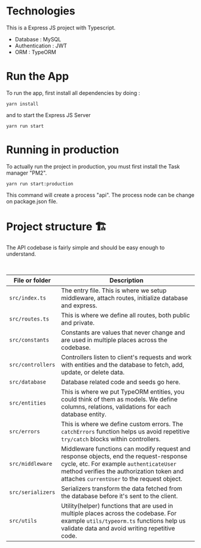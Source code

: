 # Technologies

This is a Express JS project with Typescript.

- Database : MySQL
- Authentication : JWT
- ORM : TypeORM

# Run the App

To run the app, first install all dependencies by doing :

```
yarn install

```

and to start the Express JS Server

```
yarn run start

```

# Running in production

To actually run the project in production, you must first install the Task manager "PM2".

```
yarn run start:production

```

This command will create a process "api". The process node can be change on package.json file.

# Project structure 🏗

The API codebase is fairly simple and should be easy enough to understand.

<br>

| File or folder    | Description                                                                                                                                                                                                                 |
| ----------------- | --------------------------------------------------------------------------------------------------------------------------------------------------------------------------------------------------------------------------- |
| `src/index.ts`    | The entry file. This is where we setup middleware, attach routes, initialize database and express.                                                                                                                          |
| `src/routes.ts`   | This is where we define all routes, both public and private.                                                                                                                                                                |
| `src/constants`   | Constants are values that never change and are used in multiple places across the codebase.                                                                                                                                 |
| `src/controllers` | Controllers listen to client's requests and work with entities and the database to fetch, add, update, or delete data.                                                                                                      |
| `src/database`    | Database related code and seeds go here.                                                                                                                                                                                    |
| `src/entities`    | This is where we put TypeORM entities, you could think of them as models. We define columns, relations, validations for each database entity.                                                                               |
| `src/errors`      | This is where we define custom errors. The `catchErrors` function helps us avoid repetitive `try/catch` blocks within controllers.                                                                                          |
| `src/middleware`  | Middleware functions can modify request and response objects, end the request-response cycle, etc. For example `authenticateUser` method verifies the authorization token and attaches `currentUser` to the request object. |
| `src/serializers` | Serializers transform the data fetched from the database before it's sent to the client.                                                                                                                                    |
| `src/utils`       | Utility(helper) functions that are used in multiple places across the codebase. For example `utils/typeorm.ts` functions help us validate data and avoid writing repetitive code.                                           |
